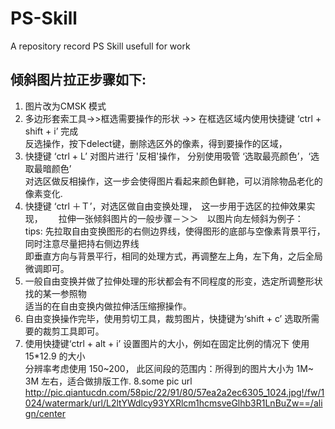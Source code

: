 # PS-Skill
A repository record PS Skill usefull for work
## 倾斜图片拉正步骤如下:  
1. 图片改为CMSK 模式
2. 多边形套索工具->>框选需要操作的形状 ->> 在框选区域内使用快捷键 ‘ctrl + shift + i’ 完成  
反选操作，按下delect键，删除选区外的像素，得到要操作的区域，
3. 快捷键 ‘ctrl  + L’ 对图片进行 '反相'操作， 分别使用吸管 ‘选取最亮颜色’，‘选取最暗颜色’   
对选区做反相操作，这一步会使得图片看起来颜色鲜艳，可以消除物品老化的像素变化.  
4. 快捷键 ‘ctrl ＋Ｔ’，对选区做自由变换处理，　这一步用于选区的拉伸效果实现，　　
拉伸一张倾斜图片的一般步骤－＞＞　以图片向左倾斜为例子：　　
tips: 先拉取自由变换图形的右侧边界线，使得图形的底部与空像素背景平行，同时注意尽量把持右侧边界线  
即垂直方向与背景平行，相同的处理方式，再调整左上角，左下角，之后全局微调即可。
5. 一般自由变换并做了拉伸处理的形状都会有不同程度的形变，选定所调整形状找的某一参照物  
适当的在自由变换内做拉伸活压缩擦操作。
6. 自由变换操作完毕，使用剪切工具，裁剪图片，快捷键为‘shift + c’ 选取所需要的裁剪工具即可。
7. 使用快捷键‘ctrl + alt + i’ 设置图片的大小，例如在固定比例的情况下 使用 15*12.9 的大小  
分辨率考虑使用 150~200， 此区间段的范围内：所得到的图片大小为 1M~ 3M 左右，适合做排版工作.
8.some pic url  http://pic.qiantucdn.com/58pic/22/91/80/57ea2a2ec6305_1024.jpg!/fw/1024/watermark/url/L2ltYWdlcy93YXRlcm1hcmsveGlhb3R1LnBuZw==/align/center
